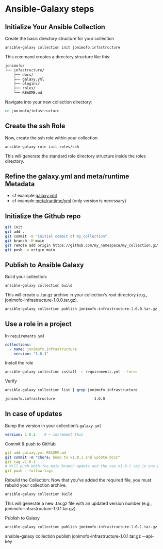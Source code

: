 # Ansible-Galaxy steps

## Initialize Your Ansible Collection
Create the basic directory structure for your collection
```bash
ansible-galaxy collection init jonimofo.infastructure
```

This command creates a directory structure like this:
```bash
jonimofo/
└── infastructure/
    ├── docs/
    ├── galaxy.yml
    ├── plugins/
    ├── roles/
    └── README.md
```

Navigate into your new collection directory:
```bash
cd jonimofo/infastructure
```

## Create the ssh Role
Now, create the ssh role within your collection.
```bash
ansible-galaxy role init roles/ssh
```
This will generate the standard role directory structure inside the roles directory.

## Refine the galaxy.yml and meta/runtime Metadata
- cf example [galaxy.yml](./galaxy.yml)
- cf example [meta/runtime/yml](./meta/runtime.yml) (only version is necessary)

## Initialize the Github repo
```bash
git init
git add .
git commit -m "Initial commit of my_collection"
git branch -M main
git remote add origin https://github.com/my_namespace/my_collection.git
git push -u origin main
```

## Publish to Ansible Galaxy
Build your collection:
```bash
ansible-galaxy collection build
```

This will create a .tar.gz archive in your collection's root directory (e.g., jonimofo-infrastructure-1.0.0.tar.gz).
```bash
ansible-galaxy collection publish jonimofo-infrastructure-1.0.0.tar.gz --api-key YOUR_API_KEY
```

## Use a role in a project
In `requirements.yml`
```yaml
collections:
  - name: jonimofo.infrastructure
    version: "1.0.1"
```

Install the role
```bash
ansible-galaxy collection install -r requirements.yml --force
```

Verify
```bash
ansible-galaxy collection list | grep jonimofo.infrastructure

jonimofo.infrastructure                  1.0.0
```


## In case of updates
Bump the version in your collection’s `galaxy.yml`
```yaml
version: 1.0.1    # ← increment this
```

Commit & push to GitHub
```yaml
git add galaxy.yml README.md
git commit -m "chore: bump to v1.0.1 and update docs"
git tag v1.0.1
# Will push both the main branch update and the new v1.0.1 tag in one go.
git push --follow-tags
```

Rebuild the Collection: Now that you've added the required file, you must rebuild your collection archive.
```bash
ansible-galaxy collection build
```
This will generate a new .tar.gz file with an updated version number (e.g., jonimofo-infrastructure-1.0.1.tar.gz).

Publish to Galaxy
```bash
ansible-galaxy collection publish jonimofo-infrastructure-1.0.1.tar.gz --api-key $ANSIBLE_GALAXY_API_KEY
```

ansible-galaxy collection publish jonimofo-infrastructure-1.0.1.tar.gz --api-key 